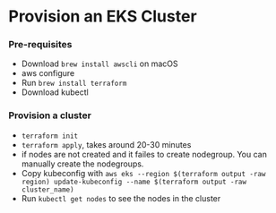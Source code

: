 # Provision an EKS Cluster


### Pre-requisites
- Download `brew install awscli` on macOS
- aws configure
- Run `brew install terraform`
- Download kubectl

### Provision a cluster
- `terraform init`
- `terraform apply`, takes around 20-30 minutes
- if nodes are not created and it failes to create nodegroup. You can manually create the nodegroups.
- Copy kubeconfig with `aws eks --region $(terraform output -raw region) update-kubeconfig --name $(terraform output -raw cluster_name)`
- Run `kubectl get nodes` to see the nodes in the cluster
